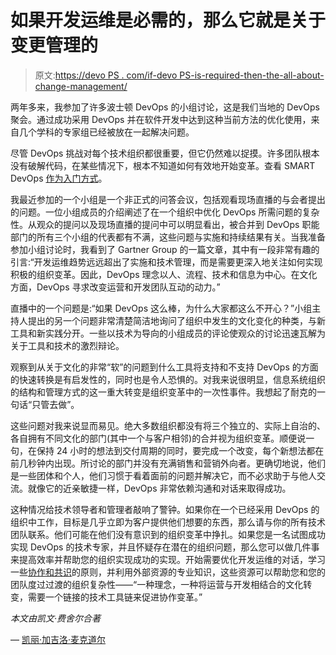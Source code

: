 # 如果开发运维是必需的，那么它就是关于变更管理的

> 原文:[https://devo PS . com/if-devo PS-is-required-then-the-all-about-change-management/](https://devops.com/if-devops-is-required-then-its-all-about-change-management/)

两年多来，我参加了许多波士顿 DevOps 的小组讨论，这是我们当地的 DevOps 聚会。通过成功采用 DevOps 并在软件开发中达到这种当前方法的优化使用，来自几个学科的专家组已经被放在一起解决问题。

尽管 DevOps 挑战对每个技术组织都很重要，但它仍然难以捉摸。许多团队根本没有破解代码，在某些情况下，根本不知道如何有效地开始变革。查看 SMART DevOps [作为入门方式](http://www.dartmouth-research.com/focus/a-new-years-devops-resolution-be-smart-about-it/)。

我最近参加的一个小组是一个非正式的问答会议，包括观看现场直播的与会者提出的问题。一位小组成员的介绍阐述了在一个组织中优化 DevOps 所需问题的复杂性。从观众的提问以及现场直播的提问中可以明显看出，被合并到 DevOps 职能部门的所有三个小组的代表都有不满，这些问题与实施和持续结果有关。当我准备参加小组讨论时，我看到了 Gartner Group 的一篇文章，其中有一段非常有趣的引言:“开发运维趋势远远超出了实施和技术管理，而是需要更深入地关注如何实现积极的组织变革。因此，DevOps 理念以人、流程、技术和信息为中心。在文化方面，DevOps 寻求改变运营和开发团队互动的动力。”

直播中的一个问题是:“如果 DevOps 这么棒，为什么大家都这么不开心？”小组主持人提出的另一个问题非常清楚简洁地询问了组织中发生的文化变化的种类，与新工具和新实践分开。一些以技术为导向的小组成员的评论使观众的讨论迅速瓦解为关于工具和技术的激烈辩论。

观察到从关于文化的非常“软”的问题到什么工具将支持和不支持 DevOps 的方面的快速转换是有启发性的，同时也是令人恐惧的。对我来说很明显，信息系统组织的结构和管理方式的这一重大转变是组织变革中的一次性事件。我想起了耐克的一句话“只管去做”。

这些问题对我来说显而易见。绝大多数组织都没有将三个独立的、实际上自治的、各自拥有不同文化的部门(其中一个与客户相邻)的合并视为组织变革。顺便说一句，在保持 24 小时的想法到交付周期的同时，要完成一个改变，每个新想法都在前几秒钟内出现。所讨论的部门并没有充满销售和营销外向者。更确切地说，他们是一些团体和个人，他们习惯于看着面前的问题并解决它，而不必求助于与他人交流。就像它的近亲敏捷一样，DevOps 非常依赖沟通和对话来取得成功。

这种情况给技术领导者和管理者敲响了警钟。如果你在一个已经采用 DevOps 的组织中工作，目标是几乎立即为客户提供他们想要的东西，那么请与你的所有技术团队联系。他们可能在他们没有意识到的组织变革中挣扎。如果您是一名试图成功实现 DevOps 的技术专家，并且怀疑存在潜在的组织问题，那么您可以做几件事来提高效率并帮助您的组织实现成功的实现。开始需要优化开发运维的对话，学习一些[协作和共识](http://www.dartmouth-research.com/consensus/)的原则，并利用外部资源的专业知识，这些资源可以帮助您和您的团队度过过渡的组织复杂性——“一种理念，一种将运营与开发相结合的文化转变，需要一个链接的技术工具链来促进协作变革。”

*本文由凯文·费舍尔合著*

— [凯丽·加吉洛·麦克道尔](https://devops.com/author/callie-gargiulo-mcdowell/)